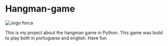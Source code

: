 # Hangman-game

![Jogo forca](./Arquivos/jogo-forca.png)

This is my project about the hangman game in Python. This game was build to play both in portuguese and
english. Have fun
